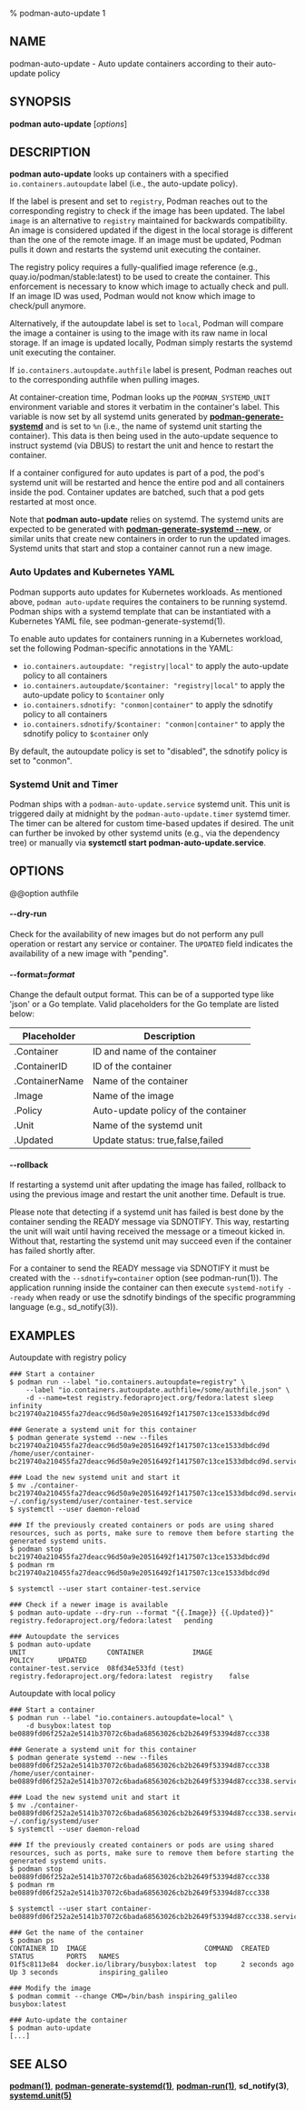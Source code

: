 % podman-auto-update 1

## NAME

podman\-auto-update - Auto update containers according to their auto-update policy

## SYNOPSIS

**podman auto-update** [*options*]

## DESCRIPTION

**podman auto-update** looks up containers with a specified `io.containers.autoupdate` label (i.e., the auto-update policy).

If the label is present and set to `registry`, Podman reaches out to the corresponding registry to check if the image has been updated. The label `image` is an alternative to `registry` maintained for backwards compatibility.
An image is considered updated if the digest in the local storage is different than the one of the remote image.
If an image must be updated, Podman pulls it down and restarts the systemd unit executing the container.

The registry policy requires a fully-qualified image reference (e.g., quay.io/podman/stable:latest) to be used to create the container.
This enforcement is necessary to know which image to actually check and pull.
If an image ID was used, Podman would not know which image to check/pull anymore.

Alternatively, if the autoupdate label is set to `local`, Podman will compare the image a container is using to the image with its raw name in local storage.
If an image is updated locally, Podman simply restarts the systemd unit executing the container.

If `io.containers.autoupdate.authfile` label is present, Podman reaches out to the corresponding authfile when pulling images.

At container-creation time, Podman looks up the `PODMAN_SYSTEMD_UNIT` environment variable and stores it verbatim in the container's label.
This variable is now set by all systemd units generated by **[podman-generate-systemd](podman-generate/podman-generate-systemd.md)** and is set to `%n` (i.e., the name of systemd unit starting the container).
This data is then being used in the auto-update sequence to instruct systemd (via DBUS) to restart the unit and hence to restart the container.

If a container configured for auto updates is part of a pod, the pod's systemd unit will be restarted and hence the entire pod and all containers inside the pod. Container updates are batched, such that a pod gets restarted at most once.

Note that **podman auto-update** relies on systemd. The systemd units are expected to be generated with **[podman-generate-systemd --new](podman-generate/podman-generate-systemd.md#--new)**, or similar units that create new containers in order to run the updated images.
Systemd units that start and stop a container cannot run a new image.

### Auto Updates and Kubernetes YAML

Podman supports auto updates for Kubernetes workloads. As mentioned above, `podman auto-update` requires the containers to be running systemd. Podman ships with a systemd template that can be instantiated with a Kubernetes YAML file, see podman-generate-systemd(1).

To enable auto updates for containers running in a Kubernetes workload, set the following Podman-specific annotations in the YAML:

- `io.containers.autoupdate: "registry|local"` to apply the auto-update policy to all containers
- `io.containers.autoupdate/$container: "registry|local"` to apply the auto-update policy to `$container` only
- `io.containers.sdnotify: "conmon|container"` to apply the sdnotify policy to all containers
- `io.containers.sdnotify/$container: "conmon|container"` to apply the sdnotify policy to `$container` only

By default, the autoupdate policy is set to "disabled", the sdnotify policy is set to "conmon".

### Systemd Unit and Timer

Podman ships with a `podman-auto-update.service` systemd unit. This unit is triggered daily at midnight by the `podman-auto-update.timer` systemd timer. The timer can be altered for custom time-based updates if desired. The unit can further be invoked by other systemd units (e.g., via the dependency tree) or manually via **systemctl start podman-auto-update.service**.

## OPTIONS

@@option authfile

#### **--dry-run**

Check for the availability of new images but do not perform any pull operation or restart any service or container.
The `UPDATED` field indicates the availability of a new image with "pending".

#### **--format**=_format_

Change the default output format. This can be of a supported type like 'json' or a Go template.
Valid placeholders for the Go template are listed below:

| **Placeholder** | **Description**                     |
| --------------- | ----------------------------------- |
| .Container      | ID and name of the container        |
| .ContainerID    | ID of the container                 |
| .ContainerName  | Name of the container               |
| .Image          | Name of the image                   |
| .Policy         | Auto-update policy of the container |
| .Unit           | Name of the systemd unit            |
| .Updated        | Update status: true,false,failed    |

#### **--rollback**

If restarting a systemd unit after updating the image has failed, rollback to using the previous image and restart the unit another time. Default is true.

Please note that detecting if a systemd unit has failed is best done by the container sending the READY message via SDNOTIFY. This way, restarting the unit will wait until having received the message or a timeout kicked in. Without that, restarting the systemd unit may succeed even if the container has failed shortly after.

For a container to send the READY message via SDNOTIFY it must be created with the `--sdnotify=container` option (see podman-run(1)). The application running inside the container can then execute `systemd-notify --ready` when ready or use the sdnotify bindings of the specific programming language (e.g., sd_notify(3)).

## EXAMPLES

Autoupdate with registry policy

```
### Start a container
$ podman run --label "io.containers.autoupdate=registry" \
    --label "io.containers.autoupdate.authfile=/some/authfile.json" \
    -d --name=test registry.fedoraproject.org/fedora:latest sleep infinity
bc219740a210455fa27deacc96d50a9e20516492f1417507c13ce1533dbdcd9d

### Generate a systemd unit for this container
$ podman generate systemd --new --files bc219740a210455fa27deacc96d50a9e20516492f1417507c13ce1533dbdcd9d
/home/user/container-bc219740a210455fa27deacc96d50a9e20516492f1417507c13ce1533dbdcd9d.service

### Load the new systemd unit and start it
$ mv ./container-bc219740a210455fa27deacc96d50a9e20516492f1417507c13ce1533dbdcd9d.service ~/.config/systemd/user/container-test.service
$ systemctl --user daemon-reload

### If the previously created containers or pods are using shared resources, such as ports, make sure to remove them before starting the generated systemd units.
$ podman stop bc219740a210455fa27deacc96d50a9e20516492f1417507c13ce1533dbdcd9d
$ podman rm bc219740a210455fa27deacc96d50a9e20516492f1417507c13ce1533dbdcd9d

$ systemctl --user start container-test.service

### Check if a newer image is available
$ podman auto-update --dry-run --format "{{.Image}} {{.Updated}}"
registry.fedoraproject.org/fedora:latest   pending

### Autoupdate the services
$ podman auto-update
UNIT                    CONTAINER            IMAGE                                     POLICY      UPDATED
container-test.service  08fd34e533fd (test)  registry.fedoraproject.org/fedora:latest  registry    false
```

Autoupdate with local policy

```
### Start a container
$ podman run --label "io.containers.autoupdate=local" \
    -d busybox:latest top
be0889fd06f252a2e5141b37072c6bada68563026cb2b2649f53394d87ccc338

### Generate a systemd unit for this container
$ podman generate systemd --new --files be0889fd06f252a2e5141b37072c6bada68563026cb2b2649f53394d87ccc338
/home/user/container-be0889fd06f252a2e5141b37072c6bada68563026cb2b2649f53394d87ccc338.service

### Load the new systemd unit and start it
$ mv ./container-be0889fd06f252a2e5141b37072c6bada68563026cb2b2649f53394d87ccc338.service ~/.config/systemd/user
$ systemctl --user daemon-reload

### If the previously created containers or pods are using shared resources, such as ports, make sure to remove them before starting the generated systemd units.
$ podman stop be0889fd06f252a2e5141b37072c6bada68563026cb2b2649f53394d87ccc338
$ podman rm be0889fd06f252a2e5141b37072c6bada68563026cb2b2649f53394d87ccc338

$ systemctl --user start container-be0889fd06f252a2e5141b37072c6bada68563026cb2b2649f53394d87ccc338.service

### Get the name of the container
$ podman ps
CONTAINER ID  IMAGE                             COMMAND  CREATED        STATUS        PORTS   NAMES
01f5c8113e84  docker.io/library/busybox:latest  top      2 seconds ago  Up 3 seconds          inspiring_galileo

### Modify the image
$ podman commit --change CMD=/bin/bash inspiring_galileo busybox:latest

### Auto-update the container
$ podman auto-update
[...]
```

## SEE ALSO

**[podman(1)](podman.md)**, **[podman-generate-systemd(1)](podman-generate/podman-generate-systemd.md)**, **[podman-run(1)](podman-run.md)**, **sd_notify(3)**, **[systemd.unit(5)](https://www.freedesktop.org/software/systemd/man/systemd.unit.html)**
